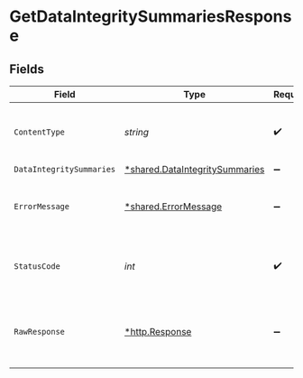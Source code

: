 # GetDataIntegritySummariesResponse


## Fields

| Field                                                                           | Type                                                                            | Required                                                                        | Description                                                                     |
| ------------------------------------------------------------------------------- | ------------------------------------------------------------------------------- | ------------------------------------------------------------------------------- | ------------------------------------------------------------------------------- |
| `ContentType`                                                                   | *string*                                                                        | :heavy_check_mark:                                                              | HTTP response content type for this operation                                   |
| `DataIntegritySummaries`                                                        | [*shared.DataIntegritySummaries](../../models/shared/dataintegritysummaries.md) | :heavy_minus_sign:                                                              | OK                                                                              |
| `ErrorMessage`                                                                  | [*shared.ErrorMessage](../../models/shared/errormessage.md)                     | :heavy_minus_sign:                                                              | Your API request was not properly authorized.                                   |
| `StatusCode`                                                                    | *int*                                                                           | :heavy_check_mark:                                                              | HTTP response status code for this operation                                    |
| `RawResponse`                                                                   | [*http.Response](https://pkg.go.dev/net/http#Response)                          | :heavy_minus_sign:                                                              | Raw HTTP response; suitable for custom response parsing                         |